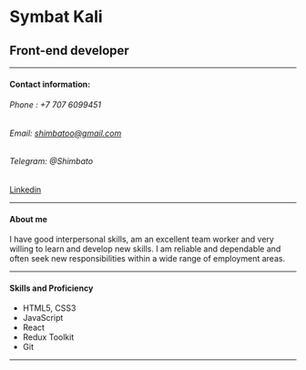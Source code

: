 # Symbat Kali 

## Front-end developer 


***


#### Contact information:
###### Phone : +7 707 6099451
###### Email: shimbatoo@gmail.com
###### Telegram: @Shimbato
[Linkedin](https://www.linkedin.com/in/symbat-kali-590329244/)


***

#### About me
I have good interpersonal skills, am an excellent team worker and very willing to learn and develop new skills. I am reliable and dependable and often seek new responsibilities within a wide range of employment areas.

***

#### Skills and Proficiency

* HTML5, CSS3
* JavaScript 
* React 
* Redux Toolkit
* Git


*** 